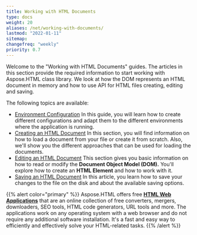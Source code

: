 ```yaml
---
title: Working with HTML Documents
type: docs
weight: 20
aliases: /net/working-with-documents/
lastmod: "2022-01-11"
sitemap:
changefreq: "weekly"
priority: 0.7
---
```


Welcome to the "Working with HTML Documents" guides. The articles in this section provide the required information to start working with Aspose.HTML class library. We look at how the DOM represents an HTML document in memory and how to use API for HTML files creating, editing and saving.

The following topics are available:

- [Environment Configuration](/html/net/working-with-documents/environment-configuration/)
  In this guide, you will learn how to create different configurations and adapt them to the different environments where the application is running.
- [Creating an HTML Document](/html/net/working-with-documents/creating-a-document/)
  In this section, you will find information on how to load a document from your file or create it from scratch. Also, we'll show you the different approaches that can be used for loading the documents.
- [Editing an HTML Document](/html/net/working-with-documents/editing-a-document/)
  This section gives you basic information on how to read or modify the **Document Object Model (DOM).** You'll explore how to create an **HTML Element** and how to work with it.
- [Saving an HTML Document](/html/net/working-with-documents/saving-a-document/)
  In this article, you learn how to save your changes to the file on the disk and about the available saving options.

{{% alert color="primary" %}}
Aspose.HTML offers free [**HTML Web Applications**](https://products.aspose.app/html/applications) that are an online collection of free converters, mergers, downloaders, SEO tools, HTML code generators, URL tools and more. The applications work on any operating system with a web browser and do not require any additional software installation. It's a fast and easy way to efficiently and effectively solve your HTML-related tasks.
{{% /alert %}}